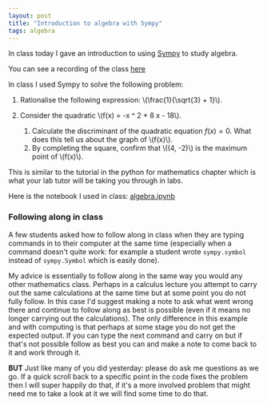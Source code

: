 ```yaml
---
layout: post
title: "Introduction to algebra with Sympy"
tags: algebra
---
```


In class today I gave an introduction to using [Sympy](https://www.sympy.org/en/index.html) to study algebra.

You can see a recording of the class [here](https://cardiff.cloud.panopto.eu/Panopto/Pages/Viewer.aspx?id=e9ce2ff1-c853-46ed-ac16-b09100f7d23c)

In class I used Sympy to solve the following problem:

1. Rationalise the following expression: \\(\frac{1}{\sqrt{3} + 1}\\).
2. Consider the quadratic \\(f(x) = -x ^ 2 + 8 x - 18\\).

   1. Calculate the discriminant of the quadratic equation $f(x)=0$. What
      does this tell us about the graph of \\(f(x)\\).
   2. By completing the square, confirm that \\((4, -2)\\) is the maximum
      point of \\(f(x)\\).

This is similar to the tutorial in the python for mathematics chapter which is
what your lab tutor will be taking you through in labs.

Here is the notebook I used in class:
[algebra.ipynb]({{site.baseurl}}/assets/nbs/2023-2024/algebra.ipynb)

### Following along in class

A few students asked how to follow along in class when they are typing commands
in to their computer at the same time (especially when a command doesn't quite
work: for example a student wrote `sympy.symbol` instead of `sympy.Symbol` which
is easily done).

My advice is essentially to follow along in the same way you would any other
mathematics class. Perhaps in a calculus lecture you attempt to carry out the
same calculations at the same time but at some point you do not fully follow. In
this case I'd suggest making a note to ask what went wrong there and continue to
follow along as best is possible (even if it means no longer carrying out the
calculations). The only difference in this example and with computing is that
perhaps at some stage you do not get the expected output. If you can type the
next command and carry on but if that's not possible follow as best you can and
make a note to come back to it and work through it.

**BUT** Just like many of you did yesterday: please do ask me questions as we
go. If a quick scroll back to a specific point in the code fixes the problem
then I will super happily do that, if it's a more involved problem that might
need me to take a look at it we will find some time to do that.
